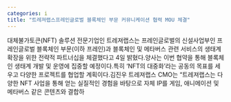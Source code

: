 ```yaml
---
categories: i
title: "트레져랩스프레인글로벌 블록체인 부문 커뮤니케이션 협력 MOU 체결"
---
```

대체불가토큰(NFT) 솔루션 전문기업인 트레져랩스는 프레인글로벌의 신설사업부인 프레인글로벌 블록체인 부문(이하 프레인)과 블록체인 및 메타버스 관련 서비스의 생태계 확장을 위한 전략적 파트너십을 체결했다고 4일 밝혔다.양사는 이번 협약을 통해 블록체인 생태계 개발 및 운영에 집중할 예정이다.특히 ‘NFT의 대중화’라는 공동의 목표를 세우고 다양한 프로젝트를 협업할 계획이다.김진우 트레져랩스 CMO는 “트레져랩스는 다양한 NFT 사업을 통해 얻는 실질적인 경험을 바탕으로 자체 IP를 게임, 애니메이션 및 메타버스 같은 콘텐츠와 결합하
